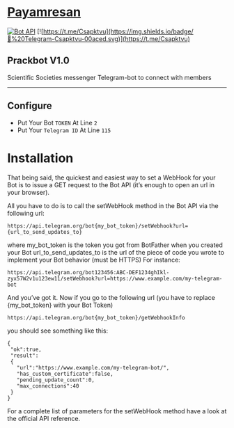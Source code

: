 # [Payamresan](https://t.me/prackbot)

[![Bot API](http://img.shields.io/badge/Bot%20API-v1.0-00aced.svg)](https://core.telegram.org/bots/api)
[![https://t.me/Csapktvu](https://img.shields.io/badge/💬%20Telegram-Csapktvu-00aced.svg)](https://t.me/Csapktvu)

## Prackbot V1.0
 Scientific Societies messenger Telegram-bot to connect with members 
* * *

## Configure

* Put Your Bot `TOKEN` At Line `2`
* Put Your `Telegram ID` At Line `115`

# Installation

That being said, the quickest and easiest way to set a WebHook for your Bot is to issue a GET request to the Bot API (it’s enough to open an url in your browser).

All you have to do is to call the setWebHook method in the Bot API via the following url:

```
https://api.telegram.org/bot{my_bot_token}/setWebhook?url={url_to_send_updates_to}
```
where
my_bot_token is the token you got from BotFather when you created your Bot
url_to_send_updates_to is the url of the piece of code you wrote to implement your Bot behavior (must be HTTPS)
For instance:
```
https://api.telegram.org/bot123456:ABC-DEF1234ghIkl-zyx57W2v1u123ew11/setWebhook?url=https://www.example.com/my-telegram-bot
```
And you’ve got it.
Now if you go to the following url (you have to replace {my_bot_token} with your Bot Token)
```
https://api.telegram.org/bot{my_bot_token}/getWebhookInfo
```
you should see something like this:
```
{
 "ok":true,
 "result": 
 {
   "url":"https://www.example.com/my-telegram-bot/",
   "has_custom_certificate":false,
   "pending_update_count":0,
   "max_connections":40
 }
}
```
For a complete list of parameters for the setWebHook method have a look at the official API reference.
